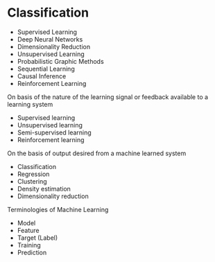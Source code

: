 # Classification

- Supervised Learning
- Deep Neural Networks
- Dimensionality Reduction
- Unsupervised Learning
- Probabilistic Graphic Methods
- Sequential Learning
- Causal Inference
- Reinforcement Learning

On basis of the nature of the learning signal or feedback available to a learning system

- Supervised learning
- Unsupervised learning
- Semi-supervised learning
- Reinforcement learning

On the basis of output desired from a machine learned system

- Classification
- Regression
- Clustering
- Density estimation
- Dimensionality reduction

Terminologies of Machine Learning

- Model
- Feature
- Target (Label)
- Training
- Prediction